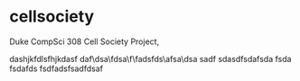 # cellsociety 

Duke CompSci 308 Cell Society Project, 

dashjkfdlsfhjkdasf
daf\dsa\fdsa\f\fadsfds\afsa\\dsa
sadf
sdasdfsdafsda
fsda
fsdafds
fsdfadsfsadfdsaf